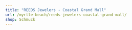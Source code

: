 ```yaml
---
title: "REEDS Jewelers - Coastal Grand Mall"
url: /myrtle-beach/reeds-jewelers-coastal-grand-mall/
shop: Schmuck
---
```

